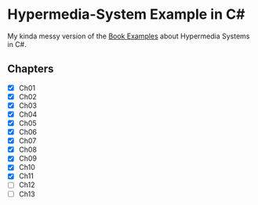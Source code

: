 
# Hypermedia-System Example in C#
My kinda messy version of the [Book Examples](https://github.com/bigskysoftware/hypermedia-systems)
about Hypermedia Systems in C#.

## Chapters
- [x] Ch01 
- [x] Ch02 
- [x] Ch03 
- [x] Ch04 
- [x] Ch05 
- [x] Ch06 
- [x] Ch07 
- [x] Ch08 
- [x] Ch09 
- [x] Ch10 
- [x] Ch11 
- [ ] Ch12 
- [ ] Ch13 

